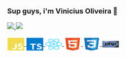 ### Sup guys, i'm Vinicius Oliveira 👋
<div>
  <a href="https://github.com/vinnydevelper">
    <img height="180em"
      src="https://github-readme-stats.vercel.app/api?username=vinnydeveloper&show_icons=true&theme=dracula&include_all_commits=true&count_private=true" />
    <img height="180em"
      src="https://github-readme-stats.vercel.app/api/top-langs/?username=vinnydeveloper&layout=compact&langs_count=7&theme=dracula" />
</div>
<div style="display: inline_block"><br>
  <img align="center" alt="vinny-Js" height="30" width="40"
    src="https://raw.githubusercontent.com/devicons/devicon/master/icons/javascript/javascript-plain.svg">
  <img align="center" alt="vinny-Ts" height="30" width="40"
    src="https://raw.githubusercontent.com/devicons/devicon/master/icons/typescript/typescript-plain.svg">
  <img align="center" alt="vinny-React" height="30" width="40"
    src="https://raw.githubusercontent.com/devicons/devicon/master/icons/react/react-original.svg">
  <img align="center" alt="vinny-HTML" height="30" width="40"
    src="https://raw.githubusercontent.com/devicons/devicon/master/icons/html5/html5-original.svg">
  <img align="center" alt="vinny-CSS" height="30" width="40"
    src="https://raw.githubusercontent.com/devicons/devicon/master/icons/css3/css3-original.svg">
  <img align="center" alt="vinny-Python" height="30" width="40"
    src="https://raw.githubusercontent.com/devicons/devicon/master/icons/php/php-original.svg">
</div>
